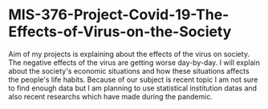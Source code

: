 # MIS-376-Project-Covid-19-The-Effects-of-Virus-on-the-Society
Aim of my projects is explaining about the effects of the virus on society. The negative effects of the virus are getting worse day-by-day. I will explain about the society's economic situations and how these situations affects the people's life habits.  Because of our subject is recent topic I am not sure to find enough data but I am planning to use statistical institution datas and also recent researchs which have made during the pandemic.

